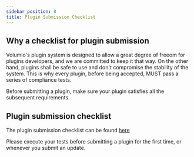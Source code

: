 ```yaml
---
sidebar_position: 8
title: Plugin Submission Checklist
---
```


## Why a checklist for plugin submission

Volumio's plugin system is designed to allow a great degree of freeom for plugins developers, and we are committed to keep it that way. On the other hand, plugins shall be safe to use and don't compromise the stability of the system.
This is why every plugin, before being accepted, MUST pass a series of compliance tests.

Before submitting a plugin, make sure your plugin satisfies all the subsequent requirements.

## Plugin submission checklist

The plugin submission checklist can be found [here](https://docs.google.com/spreadsheets/d/1eRl7ZlMUjOuWTXcSjBgFmO9RI8a3ZJ1U10pi1CWtWy0/edit#gid=0)

Please execute your tests before submitting a plugin for the first time, or whenever you submit an update.
